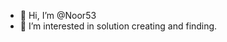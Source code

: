 - 👋 Hi, I’m @Noor53
- 👀 I’m interested in solution creating and finding.

<!---
Noor53/Noor53 is a ✨ special ✨ repository because its `README.md` (this file) appears on your GitHub profile.
You can click the Preview link to take a look at your changes.
--->
